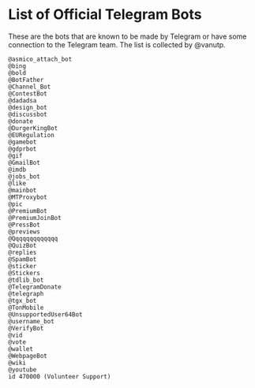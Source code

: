 # List of Official Telegram Bots

These are the bots that are known to be made by Telegram or have some connection to the Telegram team.
The list is collected by @vanutp.

```
@asmico_attach_bot
@bing
@bold
@BotFather
@Channel_Bot
@ContestBot
@dadadsa
@design_bot
@discussbot
@donate
@DurgerKingBot
@EURegulation
@gamebot
@gdprbot
@gif
@GmailBot
@imdb
@jobs_bot
@like
@mainbot
@MTProxybot
@pic
@PremiumBot
@PremiumJoinBot
@PressBot
@previews
@Qqqqqqqqqqqqq
@QuizBot
@replies
@SpamBot
@sticker
@Stickers
@tdlib_bot
@TelegramDonate
@telegraph
@tgx_bot
@TonMobile
@UnsupportedUser64Bot
@username_bot
@VerifyBot
@vid
@vote
@wallet
@WebpageBot
@wiki
@youtube
id 470000 (Volunteer Support)
```
